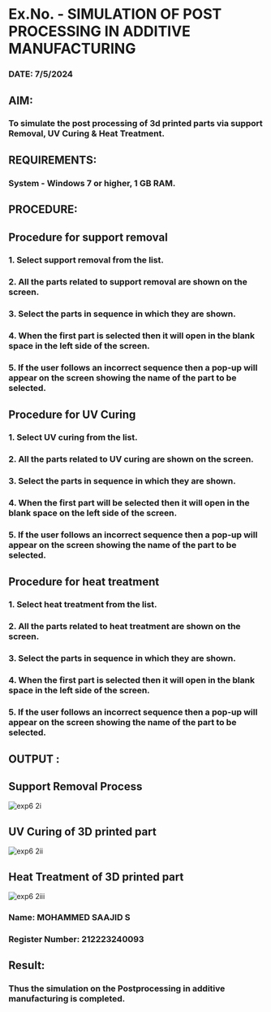 # Ex.No.  - SIMULATION OF POST PROCESSING IN ADDITIVE MANUFACTURING

### DATE: 7/5/2024

## AIM: 
### To simulate the post processing of 3d printed parts via support Removal, UV Curing & Heat Treatment.

## REQUIREMENTS:
### System - Windows 7 or higher, 1 GB RAM.

## PROCEDURE:

## Procedure for support removal
### 1.	Select support removal from the list.
### 2.	All the parts related to support removal are shown on the screen.
### 3.	Select the parts in sequence in which they are shown.
### 4.	When the first part is selected then it will open in the blank space in the left side of the screen.
### 5.	If the user follows an incorrect sequence then a pop-up will appear on the screen showing the name of the part to be selected.

## Procedure for UV Curing
### 1.	Select UV curing from the list.
### 2.	All the parts related to UV curing are shown on the screen.
### 3.	Select the parts in sequence in which they are shown.
### 4.	When the first part will be selected then it will open in the blank space on the left side of the screen.
### 5.	If the user follows an incorrect sequence then a pop-up will appear on the screen showing the name of the part to be selected.

## Procedure for heat treatment
### 1.	Select heat treatment from the list.
### 2.	All the parts related to heat treatment are shown on the screen.
### 3.	Select the parts in sequence in which they are shown.
### 4.	When the first part is selected then it will open in the blank space in the left side of the screen.
### 5.	If the user follows an incorrect sequence then a pop-up will appear on the screen showing the name of the part to be selected.

## OUTPUT :

## Support Removal Process

![exp6 2i](https://github.com/Mohammed-Saajid/Ex.No.9---SIMULATION-OF-POST--PROCESSING-IN-ADDITIVE-MANUFACTURING/assets/141727149/00131d69-dc3c-47e0-9e9a-07bc42171ffe)

## UV Curing of 3D printed part

![exp6 2ii](https://github.com/Mohammed-Saajid/Ex.No.9---SIMULATION-OF-POST--PROCESSING-IN-ADDITIVE-MANUFACTURING/assets/141727149/e45343b5-d383-471d-bb53-6e2f5df5ffb0)


## Heat Treatment of 3D printed part

![exp6 2iii](https://github.com/Mohammed-Saajid/Ex.No.9---SIMULATION-OF-POST--PROCESSING-IN-ADDITIVE-MANUFACTURING/assets/141727149/f1c593e4-eb7d-41f4-9eb0-0b84ce083943)



### Name: MOHAMMED SAAJID S

### Register Number: 212223240093

## Result: 
### Thus the simulation on the Postprocessing in additive manufacturing is completed.
